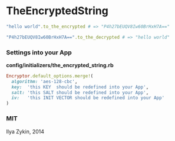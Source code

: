# TheEncryptedString

```ruby
"hello world".to_the_encrypted # => "P4h27bEUQV8Iw60BrHxH7A=="

"P4h27bEUQV8Iw60BrHxH7A==".to_the_decrypted # => "hello world"
```

### Settings into your App

**config/initializers/the_encrypted_string.rb**

```ruby
Encryptor.default_options.merge!(
  algorithm: 'aes-128-cbc',
  key:  'this KEY  should be redefined into your App',
  salt: 'this SALT should be redefined into your App',
  iv:   'this INIT VECTOR should be redefined into your App'
)
```

### MIT

Ilya Zykin, 2014
